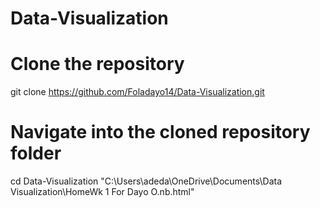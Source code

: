 # Data-Visualization
# Clone the repository
git clone https://github.com/Foladayo14/Data-Visualization.git

# Navigate into the cloned repository folder
cd Data-Visualization
"C:\Users\adeda\OneDrive\Documents\Data Visualization\HomeWk 1 For Dayo O.nb.html"
